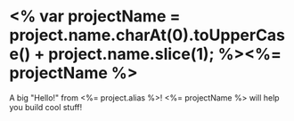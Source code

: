 # <% var projectName = project.name.charAt(0).toUpperCase() + project.name.slice(1); %><%= projectName %>

A big "Hello!" from <%= project.alias %>! <%= projectName %> will help you build cool stuff!
